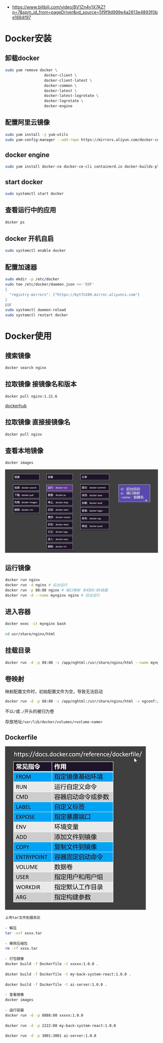 - https://www.bilibili.com/video/BV1Zn4y1X7AZ?p=7&spm_id_from=pageDriver&vd_source=5f9f9d999e4a2613e4893f0be1684f97

# Docker安装

## 卸载docker
```bash
sudo yum remove docker \
                  docker-client \
                  docker-client-latest \
                  docker-common \
                  docker-latest \
                  docker-latest-logrotate \
                  docker-logrotate \
                  docker-engine
```

## 配置阿里云镜像
```bash
sudo yum install -y yum-utils
sudo yum-config-manager --add-repo https://mirrors.aliyun.com/docker-ce/linux/centos/docker-ce.repo
```

## docker engine
```bash
sudo yum install docker-ce docker-ce-cli containerd.io docker-buildx-plugin docker-compose-plugin
```

## start docker
```bash
sudo systemctl start docker
```


## 查看运行中的应用
```bash
docker ps
```

## docker 开机自启
```bash
sudo systemctl enable docker
```

## 配置加速器
```bash
sudo mkdir -p /etc/docker
sudo tee /etc/docker/daemon.json <<-'EOF'
{
  "registry-mirrors": ["https://6yt7n109.mirror.aliyuncs.com"]
}
EOF
sudo systemctl daemon-reload
sudo systemctl restart docker
```

# Docker使用

## 搜索镜像
```bash
docker search nginx
```

## 拉取镜像 接镜像名和版本
```bash
docker pull nginx:1.21.6
```

[dockerhub](https://hub.docker.com/)

## 拉取镜像 直接接镜像名
```bash
docker pull nginx
```

## 查看本地镜像
```bash
docker images
```

![alt text](image.png)


## 运行镜像
```bash
docker run nginx
docker run -d nginx # 后台运行
docker run -p 88:80 nginx # 端口映射 本机88:80容器
docker run -d --name mynginx nginx # 后台运行
```

## 进入容器
```bash
docker exec -it mynginx bash

cd usr/share/nginx/html
```

## 挂载目录
```bash
docker run -d -p 88:80 -v /app/nghtml:/usr/share/nginx/html --name mynginx nginx # 挂载目录
```

## 卷映射

映射配置文件时，初始配置文件为空，导致无法启动

```bash
docker run -d -p 88:80 -v /app/nghtml:/usr/share/nginx/html -v ngconf:/etc/nginx --name mynginx nginx # 挂载目录
```

不以`/`或`./`开头的被归为卷

存放地址`/var/lib/docker/volumes/<volume-name>`

## Dockerfile

![alt text](image-1.png)

```bash
上传tar文件到服务区

- 解压 
tar -xvf xxxx.tar

- 移除压缩包
rm -rf xxxx.tar

- 打包镜像
docker build -f Dockerfile -t xxxxx:1.0.0 .

docker build -f Dockerfile -t my-back-system-react:1.0.0 .

docker build -f Dockerfile -t ai-server:1.0.0 .

- 查看镜像
docker images

- 运行容器
docker run -d -p 8888:80 xxxxx:1.0.0

docker run -d -p 2222:80 my-back-system-react:1.0.0

docker run -d -p 3001:3001 ai-server:1.0.0
```
